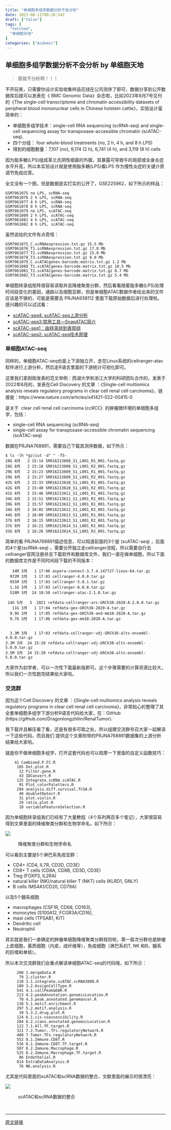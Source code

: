 ```yaml
---
title: "单细胞多组学数据分析不会分析"
date: 2023-08-11T00:26:54Z
draft: ["false"]
tags: [
  "fetched",
  "单细胞天地"
]
categories: ["Acdemic"]
---
```

单细胞多组学数据分析不会分析 by 单细胞天地
------
<div><section data-tool="mdnice编辑器" data-website="https://www.mdnice.com"><blockquote data-tool="mdnice编辑器"><p>那就不分析啊！！！</p></blockquote><p data-tool="mdnice编辑器">不开玩笑，只需要你设计实验收集样品花钱在公司测序了即可，数据分享到公开数据库后就可以发表在《 BMC Genomic Data》杂志啦，比如2023年8月7号见刊的《The single-cell transcriptome and chromatin accessibility datasets of peripheral blood mononuclear cells in Chinese holstein cattle》，实验设计蛮简单的：</p><ul data-tool="mdnice编辑器"><li><section>单细胞多组学技术：single-cell RNA sequencing (scRNA-seq) and single-cell sequencing assay for transposase-accessible chromatin (scATAC-seq).</section></li><li><section>四个分组： four whole-blood treatments (no, 2 h, 4 h, and 8 h LPS)</section></li><li><section>得到的细胞数量：7,107 (no), 9,174 (2 h), 6,741 (4 h), and 3,119 (8 h) cells</section></li></ul><p data-tool="mdnice编辑器">因为脂多糖(LPS)组成革兰氏阴性细菌的外膜，其暴露可导致牛的局部或全身炎症水平升高，所以本实验设计就是使用脂多糖(LPS)看LPS 作为慢性炎症的关键介质调节免疫应答。</p><p data-tool="mdnice编辑器">全文没有一个图，但是数据是实打实的公开了，GSE225962，如下所示的样品：</p><pre data-tool="mdnice编辑器"><span></span><code>GSM7061075 no LPS, scRNA-seq<br>GSM7061076 2 h LPS, scRNA-seq<br>GSM7061077 4 h LPS, scRNA-seq<br>GSM7061078 8 h LPS, scRNA-seq<br>GSM7061079 no LPS, scATAC-seq<br>GSM7061080 2 h LPS, scATAC-seq<br>GSM7061081 4 h LPS, scATAC-seq<br>GSM7061082 8 h LPS, scATAC-seq<br></code></pre><p data-tool="mdnice编辑器">虽然说给的文件有点奇怪：</p><pre data-tool="mdnice编辑器"><span></span><code>GSM7061075_C.scRNAexpression.txt.gz 15.5 Mb<br>GSM7061076_T1.scRNAexpression.txt.gz 17.8 Mb<br>GSM7061077_T2.scRNAexpression.txt.gz 15.0 Mb<br>GSM7061078_T3.scRNAexpression.txt.gz 8.0 Mb<br>GSM7061079_C.scATACgenes-barcode.matrix.txt.gz 1.2 Mb<br>GSM7061080_T1.scATACgenes-barcode.matrix.txt.gz 10.5 Mb<br>GSM7061081_T2.scATACgenes-barcode.matrix.txt.gz 8.7 Mb<br>GSM7061082_T3.scATACgenes-barcode.matrix.txt.gz 5.4 Mb<br></code></pre><p data-tool="mdnice编辑器">单细胞转录组矩阵很容易读取并且降维聚类分群，然后看看随着脂多糖(LPS)处理时间段变化的基因，通路以及细胞亚群，但是单细胞ATAC数据作者给出来的文件应该是不够的，可能是需要去  PRJNA938112 里面下载原始数据后进行处理啦。感兴趣的可以试试看：</p><ul data-tool="mdnice编辑器"><li><section><a href="http://mp.weixin.qq.com/s?__biz=MzI1Njk4ODE0MQ==&amp;mid=2247501065&amp;idx=1&amp;sn=83dd40132ed2c73ff5fddd06f50c976d&amp;chksm=ea1cc38bdd6b4a9d9ce78109fe58abcf7ab01ca7db3b8838be298d20b9495cd2847c6c0d1bbb&amp;scene=21#wechat_redirect" data-linktype="2">scATAC-seq4: scATAC-seq上游分析</a></section></li><li><section><a href="http://mp.weixin.qq.com/s?__biz=MzI1Njk4ODE0MQ==&amp;mid=2247499891&amp;idx=1&amp;sn=e947392508333922067046153280a246&amp;chksm=ea1cc6f1dd6b4fe75a2ff71aaa3f28bdd89263eaeb5a62f9fb7d4a89056b35acf675c6a7b2a5&amp;scene=21#wechat_redirect" data-linktype="2">scATAC-seq3:常用工具—SnapATAC简介</a></section></li><li><section><a href="http://mp.weixin.qq.com/s?__biz=MzI1Njk4ODE0MQ==&amp;mid=2247499175&amp;idx=1&amp;sn=2b08ffc06405c457b2535da049e3a115&amp;chksm=ea1cfb25dd6b7233bbf8b1220ea2d5ea60fbf3d51448d64584f8143d2529bf2f750d997dcc60&amp;scene=21#wechat_redirect" data-linktype="2">scATAC-seq1：由转录组到表观组</a></section></li><li><section><a href="http://mp.weixin.qq.com/s?__biz=MzI1Njk4ODE0MQ==&amp;mid=2247499244&amp;idx=1&amp;sn=64e1d0770a4c26c03868e6fc90904f94&amp;chksm=ea1cfb6edd6b7278e0c2837de37f61e8ed923e18b35dcedf64f59833f359553368f332934bd9&amp;scene=21#wechat_redirect" data-linktype="2">scATAC-seq2: scATAC-seq技术原理</a></section></li></ul></section><h3 data-tool="mdnice编辑器">单细胞ATAC-seq</h3><p data-tool="mdnice编辑器">同样的，单细胞ATAC-seq也是上下游独立开，走在Linux系统的cellranger-atac软件进行上游分析，然后走R语言里面的下游统计可视化即可。</p><p data-tool="mdnice编辑器">这里我们拿刚刚发表的范文举例：西湖大学和浙江大学的科研团队合作的，发表于2022年6月的，发表在Cell Discovery 的文章 ：《Single-cell multiomics analysis reveals regulatory programs in clear cell renal cell carcinoma》，链接是：https://www.nature.com/articles/s41421-022-00415-0</p><p data-tool="mdnice编辑器">是关于  clear cell renal cell carcinoma (ccRCC)  的肿瘤微环境的单细胞多组学，包括：</p><ul data-tool="mdnice编辑器"><li><section>single-cell RNA sequencing (scRNA-seq)</section></li><li><section>single-cell assay for transposase-accessible chromatin sequencing (scATAC-seq)</section></li></ul><p data-tool="mdnice编辑器">数据在PRJNA768891，需要自己下载其测序数据，如下所示：</p><pre data-tool="mdnice编辑器"><span data-lazy-bgimg="https://mmbiz.qpic.cn/mmbiz_svg/GqIlejFTbNjwekMlGTsw0TaAuLsVjdIJBgtuTKpVlR6G3nVibLjJDZfkSZyIY28c1WjoMlLcSmalpJAUM4fDn99xaiafcn6VU8/640?wx_fmt=svg" data-fail="0"></span><code>$ ls -lh *gz|cut -d<span>" "</span> -f5-<br>28G 8月   2 15:14 SRR16213608_S1_L001_R1_001.fastq.gz<br>28G 8月   2 15:18 SRR16213608_S1_L001_R2_001.fastq.gz<br>29G 8月   2 15:23 SRR16213609_S1_L001_R1_001.fastq.gz<br>29G 8月   2 15:27 SRR16213609_S1_L001_R2_001.fastq.gz<br>42G 8月   2 15:33 SRR16213610_S1_L001_R1_001.fastq.gz<br>42G 8月   2 15:40 SRR16213610_S1_L001_R2_001.fastq.gz<br>41G 8月   2 15:46 SRR16213611_S1_L001_R1_001.fastq.gz<br>34G 8月   2 15:51 SRR16213611_S1_L001_R2_001.fastq.gz<br>39G 8月   2 15:57 SRR16213612_S1_L001_R1_001.fastq.gz<br>34G 8月   2 16:02 SRR16213612_S1_L001_R2_001.fastq.gz<br>44G 8月   2 16:09 SRR16213613_S1_L001_R1_001.fastq.gz<br>37G 8月   2 16:15 SRR16213613_S1_L001_R2_001.fastq.gz<br>37G 8月   2 16:21 SRR16213614_S1_L001_R1_001.fastq.gz<br>33G 8月   2 16:26 SRR16213614_S1_L001_R2_001.fastq.gz<br></code></pre><p data-tool="mdnice编辑器">简单的看 PRJNA768891描述信息，可以知道前面的3个是 (scATAC-seq) ，后面的4个是(scRNA-seq) ，需要分开独立走cellranger流程，所以需要自行去cellranger官网注册并且下载软件和数据库文件，我们一直在做单细胞，所以下面的数据库文件是不同时间段下载的不同版本：</p><pre data-tool="mdnice编辑器"><span data-lazy-bgimg="https://mmbiz.qpic.cn/mmbiz_svg/GqIlejFTbNjwekMlGTsw0TaAuLsVjdIJBgtuTKpVlR6G3nVibLjJDZfkSZyIY28c1WjoMlLcSmalpJAUM4fDn99xaiafcn6VU8/640?wx_fmt=svg" data-fail="0"></span><code>   34M 3月   1 17:06 aspera-connect-3.7.4.147727-linux-64.tar.gz<br>  972M 3月   1 17:03 cellranger-4.0.0.tar.gz<br>  955M 3月   1 17:03 cellranger-5.0.1.tar.gz<br>  1.1G 3月   1 17:03 cellranger-6.0.0.tar.gz<br>  528M 3月  24 10:50 cellranger-atac-2.1.0.tar.gz<br><br> 14G 5月   3  2021 refdata-cellranger-arc-GRCh38-2020-A-2.0.0.tar.gz<br>   11G 3月   1 17:04 refdata-gex-GRCh38-2020-A.tar.gz<br>  9.9G 3月   1 17:05 refdata-gex-GRCh38-and-mm10-2020-A.tar.gz<br>  9.7G 3月   1 17:06 refdata-gex-mm10-2020-A.tar.gz<br>  <br>  <br>  3.3M 3月   1 17:03 refdata-cellranger-vdj-GRCh38-alts-ensembl-4.0.0.tar.gz<br>3.3M 3月  24 15:20 refdata-cellranger-vdj-GRCh38-alts-ensembl-5.0.0.tar.gz<br>3.5M 3月  24 15:20 refdata-cellranger-vdj-GRCm38-alts-ensembl-5.0.0.tar.gz<br></code></pre><p data-tool="mdnice编辑器">大家作为初学者，可以一次性下载最新版即可。这个步骤需要的计算资源比较大，所以我们一次性跑完结果给大家哈。</p><h3 data-tool="mdnice编辑器">交流群</h3><p data-tool="mdnice编辑器">因为这个Cell Discovery 的文章 ：《Single-cell multiomics analysis reveals regulatory programs in clear cell renal cell carcinoma》，非常贴心的整理了其全套单细胞多组学下游分析R语言代码给大家，在：GitHub (https://github.com/Dragonlongzhilin/RenalTumor).</p><p data-tool="mdnice编辑器">我下载并且解压看了看，还是有很多可取之处，所以组建交流群号召大家一起解读一下这些代码，而且我们 提供这个文章附带的PRJNA768891数据集的上游分析结果给大家哈。</p><p data-tool="mdnice编辑器">就是你不做单细胞多组学，打开这套代码也可以观摩一下里面的自定义函数技巧：</p><pre data-tool="mdnice编辑器"><span data-lazy-bgimg="https://mmbiz.qpic.cn/mmbiz_svg/GqIlejFTbNjwekMlGTsw0TaAuLsVjdIJBgtuTKpVlR6G3nVibLjJDZfkSZyIY28c1WjoMlLcSmalpJAUM4fDn99xaiafcn6VU8/640?wx_fmt=svg" data-fail="0"></span><code>    41 Combined.P.FC.R<br>     105 Dot.plot.R<br>      12 Filter.gene.R<br>      43 IDConvert.R<br>     125 Integrate.scRNA.scATAC.R<br>      91 Plot_colorPaletters.R<br>     294 analysis.diff.survival.TCGA.R<br>      40 doubletDetect.R<br>      31 plot.violin.R<br>      29 ratio.plot.R<br>      18 variableFeatureSelection.R<br></code></pre><p data-tool="mdnice编辑器">因为单细胞转录组我们已经有了大量教程（4个系列两百多个笔记），大家很容易得到文章里面的降维聚类分群和生物学命名，如下所示：</p><p><img data-galleryid="" data-ratio="0.37777777777777777" data-s="300,640" data-src="https://mmbiz.qpic.cn/mmbiz_png/cZNhZQ6j4wwtOBtFlJqR02TqjczibVZjsv9ftc7iaADKQiazCptF0iaEKTJE1tPoZ9Q7LiaCbfVUwH4ibVzia6QcaaRCw/640?wx_fmt=png&amp;tp=wxpic&amp;wxfrom=5&amp;wx_lazy=1&amp;wx_co=1" data-type="png" data-w="1080" src="https://mmbiz.qpic.cn/mmbiz_png/cZNhZQ6j4wwtOBtFlJqR02TqjczibVZjsv9ftc7iaADKQiazCptF0iaEKTJE1tPoZ9Q7LiaCbfVUwH4ibVzia6QcaaRCw/640?wx_fmt=png&amp;tp=wxpic&amp;wxfrom=5&amp;wx_lazy=1&amp;wx_co=1"></p><figure data-tool="mdnice编辑器"><figcaption>降维聚类分群和生物学命名</figcaption></figure><p data-tool="mdnice编辑器">可以看到主要是5个淋巴系免疫亚群：</p><ul data-tool="mdnice编辑器"><li><section>CD4+ (CD4, IL7R, CD3D, CD3E)</section></li><li><section>CD8+ T cells (CD8A, CD8B, CD3D, CD3E)</section></li><li><section>Treg (FOXP3, IL2RA)</section></li><li><section>natural killer (NK)/natural killer T (NKT) cells (KLRD1, GNLY)</section></li><li><section>B cells (MS4A1/CD20, CD79A)</section></li></ul><p data-tool="mdnice编辑器">以及5个髓系细胞</p><ul data-tool="mdnice编辑器"><li><section>macrophages (CSF1R, CD68, CD163),</section></li><li><section>monocytes (S100A12, FCGR3A/CD16),</section></li><li><section>mast cells (TPSAB1, KIT)</section></li><li><section>Dendritic cell</section></li><li><section>Neutrophil</section></li></ul><p data-tool="mdnice编辑器">其实就是我们一直确定的肿瘤单细胞降维聚类分群规则啦，第一层次分群也是肿瘤上皮细胞，基质细胞（内皮，成纤维等），免疫细胞（淋巴系的T, NK 和B，髓系的巨噬和单核）。</p><p data-tool="mdnice编辑器">所以本次交流群我们会重点解读单细胞ATAC-seq的代码哦，如下所示：</p><pre data-tool="mdnice编辑器"><span data-lazy-bgimg="https://mmbiz.qpic.cn/mmbiz_svg/GqIlejFTbNjwekMlGTsw0TaAuLsVjdIJBgtuTKpVlR6G3nVibLjJDZfkSZyIY28c1WjoMlLcSmalpJAUM4fDn99xaiafcn6VU8/640?wx_fmt=svg" data-fail="0"></span><code>     208 1.mergeData.R<br>      79 2.cluster.R<br>     118 3.1.integrate.scATAC.scRNA3000.R<br>     189 3.2.AssignCellType.R<br>     541 4.1.callPeak&amp;DAR.R<br>     213 4.2.peakAnnotation.genomicLocation.R<br>      70 4.3.peak.annotated.geneHancer.R<br>     138 5.1.motif.enrichment.R<br>     297 5.2.motif.analysis.R <br>      39 5.3.2.drug.plot.R<br>     124 6.1.cis-coassessibility.R<br>     204 6.2.ccans.annotated.genomicLocation.R<br>     122 7.1.All.TF.target.R<br>     321 7.2.Tumor..TFs.regulatoryNetwork.R<br>     480 7.Tumor.TFs.regulatoryNetwork.R<br>     552 8.1.Immune.CD8T.R<br>     536 8.1.Immune.CD8T.TF.target.R<br>     507 8.2.Immune.Macrophage.R<br>     525 8.2.Immune.Macrophage.TF.target.R<br>      86 Endothelial.R<br>     814 ExtraDataAnalysis.R<br>      76 NK.analysis.R<br></code></pre><p data-tool="mdnice编辑器">尤其是代码里面的scATAC和scRNA数据的整合，文献里面的展示的很漂亮：</p><p><img data-galleryid="" data-ratio="0.3296296296296296" data-s="300,640" data-src="https://mmbiz.qpic.cn/mmbiz_png/cZNhZQ6j4wwtOBtFlJqR02TqjczibVZjsQ3ylMSp82JJzfrTcjUibFTWFjIXKE7NuPrib7fOM6BRAz3JaO96uTgXw/640?wx_fmt=png&amp;tp=wxpic&amp;wxfrom=5&amp;wx_lazy=1&amp;wx_co=1" data-type="png" data-w="1080" src="https://mmbiz.qpic.cn/mmbiz_png/cZNhZQ6j4wwtOBtFlJqR02TqjczibVZjsQ3ylMSp82JJzfrTcjUibFTWFjIXKE7NuPrib7fOM6BRAz3JaO96uTgXw/640?wx_fmt=png&amp;tp=wxpic&amp;wxfrom=5&amp;wx_lazy=1&amp;wx_co=1"></p><figure data-tool="mdnice编辑器"><figcaption>scATAC和scRNA数据的整合</figcaption></figure><p data-tool="mdnice编辑器"> </p><p><mp-style-type data-value="3"></mp-style-type></p></div>  
<hr>
<a href="https://mp.weixin.qq.com/s/6Sr5cYE-NSGzD25oo_X9Vg",target="_blank" rel="noopener noreferrer">原文链接</a>
